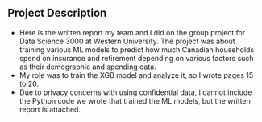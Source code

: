 ## Project Description
- Here is the written report my team and I did on the group project for Data Science 3000 at Western University. The project was about training various ML models to predict how much Canadian households spend on insurance and retirement depending on various factors such as their demographic and spending data. 
- My role was to train the XGB model and analyze it, so I wrote pages 15 to 20.
- Due to privacy concerns with using confidential data, I cannot include the Python code we wrote that trained the ML models, but the written report is attached.
